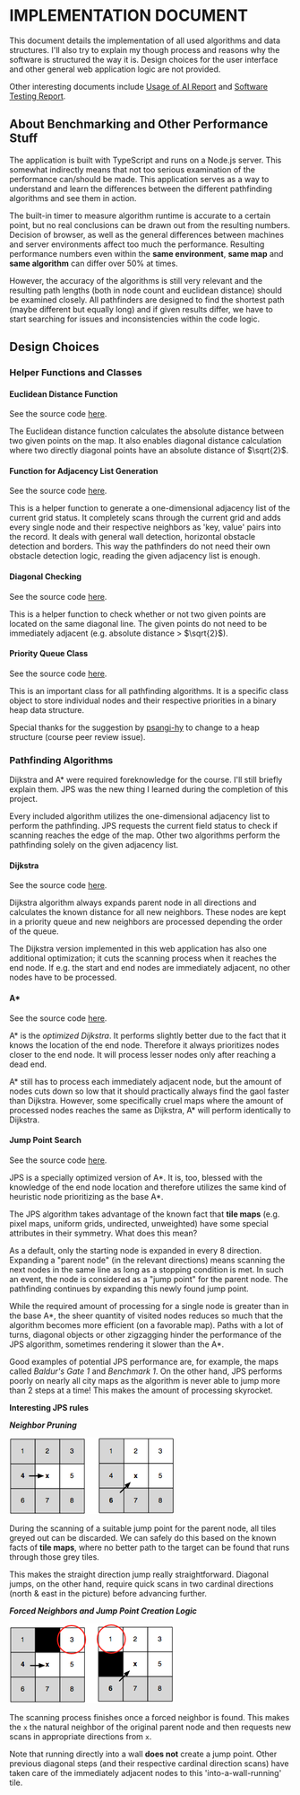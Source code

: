 # IMPLEMENTATION DOCUMENT

This document details the implementation of all used algorithms and data structures. I'll also try to explain my though process and reasons why the software is structured the way it is. Design choices for the user interface and other general web application logic are not provided.

Other interesting documents include [Usage of AI Report](https://github.com/joonarafael/visualpathfinder/tree/main/documentation/usage_of_ai_report.md "Usage of AI Report") and [Software Testing Report](https://github.com/joonarafael/visualpathfinder/tree/main/documentation/software_testing_report.md "Software Testing Report").

## About Benchmarking and Other Performance Stuff

The application is built with TypeScript and runs on a Node.js server. This somewhat indirectly means that not too serious examination of the performance can/should be made. This application serves as a way to understand and learn the differences between the different pathfinding algorithms and see them in action.

The built-in timer to measure algorithm runtime is accurate to a certain point, but no real conclusions can be drawn out from the resulting numbers. Decision of browser, as well as the general differences between machines and server environments affect too much the performance. Resulting performance numbers even within the **same environment**, **same map** and **same algorithm** can differ over 50% at times.

However, the accuracy of the algorithms is still very relevant and the resulting path lengths (both in node count and euclidean distance) should be examined closely. All pathfinders are designed to find the shortest path (maybe different but equally long) and if given results differ, we have to start searching for issues and inconsistencies within the code logic.

## Design Choices

### Helper Functions and Classes

#### Euclidean Distance Function

See the source code [here](https://github.com/joonarafael/visualpathfinder/tree/main/app/application/algorithms/euclidean.ts "Redirect to file 'euclidean.ts'").

The Euclidean distance function calculates the absolute distance between two given points on the map. It also enables diagonal distance calculation where two directly diagonal points have an absolute distance of $\sqrt{2}$.

#### Function for Adjacency List Generation

See the source code [here](https://github.com/joonarafael/visualpathfinder/tree/main/app/application/algorithms/generateadjacencylist.ts "Redirect to file 'generateadjacencylist.ts'").

This is a helper function to generate a one-dimensional adjacency list of the current grid status. It completely scans through the current grid and adds every single node and their respective neighbors as 'key, value' pairs into the record. It deals with general wall detection, horizontal obstacle detection and borders. This way the pathfinders do not need their own obstacle detection logic, reading the given adjacency list is enough.

#### Diagonal Checking

See the source code [here](https://github.com/joonarafael/visualpathfinder/tree/main/app/application/algorithms/isdiagonal.ts "Redirect to file 'isdiagonal.ts'").

This is a helper function to check whether or not two given points are located on the same diagonal line. The given points do not need to be immediately adjacent (e.g. absolute distance > $\sqrt{2}$).

#### Priority Queue Class

See the source code [here](https://github.com/joonarafael/visualpathfinder/tree/main/app/application/algorithms/pq.ts "Redirect to file 'pq.ts'").

This is an important class for all pathfinding algorithms. It is a specific class object to store individual nodes and their respective priorities in a binary heap data structure.

Special thanks for the suggestion by [psangi-hy](https://github.com/psangi-hy "psangi-hy on GitHub") to change to a heap structure (course peer review issue).

### Pathfinding Algorithms

Dijkstra and A\* were required foreknowledge for the course. I'll still briefly explain them. JPS was the new thing I learned during the completion of this project.

Every included algorithm utilizes the one-dimensional adjacency list to perform the pathfinding. JPS requests the current field status to check if scanning reaches the edge of the map. Other two algorithms perform the pathfinding solely on the given adjacency list.

#### Dijkstra

See the source code [here](https://github.com/joonarafael/visualpathfinder/tree/main/app/application/algorithms/dijkstra.ts "Redirect to file 'dijkstra.ts'").

Dijkstra algorithm always expands parent node in all directions and calculates the known distance for all new neighbors. These nodes are kept in a priority queue and new neighbors are processed depending the order of the queue.

The Dijkstra version implemented in this web application has also one additional optimization; it cuts the scanning process when it reaches the end node. If e.g. the start and end nodes are immediately adjacent, no other nodes have to be processed.

#### A\*

See the source code [here](https://github.com/joonarafael/visualpathfinder/tree/main/app/application/algorithms/astar.ts "Redirect to file 'astar.ts'").

A\* is the _optimized Dijkstra_. It performs slightly better due to the fact that it knows the location of the end node. Therefore it always prioritizes nodes closer to the end node. It will process lesser nodes only after reaching a dead end.

A\* still has to process each immediately adjacent node, but the amount of nodes cuts down so low that it should practically always find the gaol faster than Dijkstra. However, some specifically cruel maps where the amount of processed nodes reaches the same as Dijkstra, A\* will perform identically to Dijkstra.

#### Jump Point Search

See the source code [here](https://github.com/joonarafael/visualpathfinder/tree/main/app/application/algorithms/jps.ts "Redirect to file 'jps.ts'").

JPS is a specially optimized version of A\*. It is, too, blessed with the knowledge of the end node location and therefore utilizes the same kind of heuristic node prioritizing as the base A\*.

The JPS algorithm takes advantage of the known fact that **tile maps** (e.g. pixel maps, uniform grids, undirected, unweighted) have some special attributes in their symmetry. What does this mean?

As a default, only the starting node is expanded in every 8 direction. Expanding a "parent node" (in the relevant directions) means scanning the next nodes in the same line as long as a stopping condition is met. In such an event, the node is considered as a "jump point" for the parent node. The pathfinding continues by expanding this newly found jump point.

While the required amount of processing for a single node is greater than in the base A\*, the sheer quantity of visited nodes reduces so much that the algorithm becomes more efficient (on a favorable map). Paths with a lot of turns, diagonal objects or other zigzagging hinder the performance of the JPS algorithm, sometimes rendering it slower than the A\*.

Good examples of potential JPS performance are, for example, the maps called _Baldur's Gate 1_ and _Benchmark 1_. On the other hand, JPS performs poorly on nearly all city maps as the algorithm is never able to jump more than 2 steps at a time! This makes the amount of processing skyrocket.

**Interesting JPS rules**

**_Neighbor Pruning_**

<img src="./images/neighborpruning.png">

During the scanning of a suitable jump point for the parent node, all tiles greyed out can be discarded. We can safely do this based on the known facts of **tile maps**, where no better path to the target can be found that runs through those grey tiles.

This makes the straight direction jump really straightforward. Diagonal jumps, on the other hand, require quick scans in two cardinal directions (north & east in the picture) before advancing further.

**_Forced Neighbors and Jump Point Creation Logic_**

<img src="./images/forcedneighbor.png">

The scanning process finishes once a forced neighbor is found. This makes the `x` the natural neighbor of the original parent node and then requests new scans in appropriate directions from `x`.

Note that running directly into a wall **does not** create a jump point. Other previous diagonal steps (and their respective cardinal direction scans) have taken care of the immediately adjacent nodes to this 'into-a-wall-running' tile.
